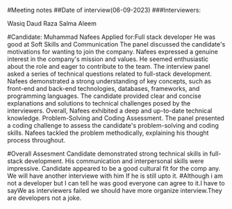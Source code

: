  #Meeting notes
 ##Date of interview(06-09-2023)
 ###Interviewers:

Wasiq
Daud
Raza
Salma
Aleem

 #Candidate:
Muhammad Nafees 
Applied for:Full stack developer
He was good at Soft Skills and Communication
The panel discussed the candidate's motivations for wanting to join the company.
Nafees expressed a genuine interest in the company's mission and values.
He seemed enthusiastic about the role and eager to contribute to the team.
The interview panel asked a series of technical questions related to full-stack development.
Nafees demonstrated a strong understanding of key concepts, such as front-end and back-end technologies, databases, frameworks, and programming languages.
The candidate provided clear and concise explanations and solutions to technical challenges posed by the interviewers.
Overall, Nafees exhibited a deep and up-to-date technical knowledge.
Problem-Solving and Coding Assessment.
The panel presented a coding challenge to assess the candidate's problem-solving and coding skills.
Nafees tackled the problem methodically, explaining his thought process throughout.

#Overall Assesment
Candidate demonstrated strong technical skills in full-stack development.
His communication and interpersonal skills were impressive.
Candidate appeared to be a good cultural fit for the comp
any.
We will have another interviewe with him If he is still upto it.
#Although i am not a developer but I can tell he was good everyone can agree to it.I have to sayWe as interviewers failed we should have more organize interview.They are developers not a joke.

